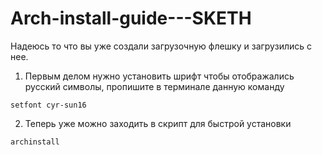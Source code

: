 # Arch-install-guide---SKETH

Надеюсь то что вы уже создали загрузочную флешку и загрузились с нее.

1. Первым делом нужно установить шрифт чтобы отображались русский символы, пропишите в терминале данную команду
````
setfont cyr-sun16
````

2. Теперь уже можно заходить в скрипт для быстрой установки
````
archinstall
````
